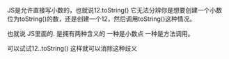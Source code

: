 JS是允许直接写小数的，也就说12.toString() 它无法分辨你是想要创建一个小数位为toString()的数，还是创建一个12，然后调用toString()这种情况。

也就说 JS里面的. 是拥有两种含义的 一种是小数点 一种是方法调用。 

可以试试12..toString() 这样就可以消除这种歧义

